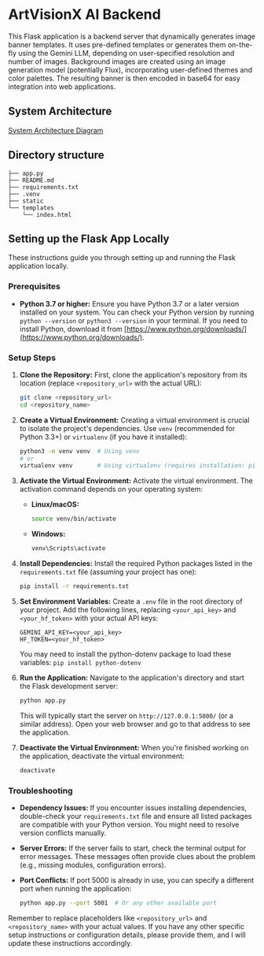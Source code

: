 # ArtVisionX AI Backend

This Flask application is a backend server that dynamically generates image banner templates. It uses pre-defined templates or generates them on-the-fly using the Gemini LLM, depending on user-specified resolution and number of images.  Background images are created using an image generation model (potentially Flux), incorporating user-defined themes and color palettes. The resulting banner is then encoded in base64 for easy integration into web applications.  


## System Architecture

[System Architecture Diagram](systemarchitecture.md)



## Directory structure

```
├── app.py
├── README.md
├── requirements.txt
├── .venv
├── static
└── templates
    └── index.html

```


## Setting up the Flask App Locally

These instructions guide you through setting up and running the Flask application locally.

### Prerequisites

*   **Python 3.7 or higher:** Ensure you have Python 3.7 or a later version installed on your system. You can check your Python version by running `python --version` or `python3 --version` in your terminal.  If you need to install Python, download it from [https://www.python.org/downloads/](https://www.python.org/downloads/).


### Setup Steps

1.  **Clone the Repository:**  First, clone the application's repository from its location (replace `<repository_url>` with the actual URL):

    ```bash
    git clone <repository_url>
    cd <repository_name>
    ```

2.  **Create a Virtual Environment:** Creating a virtual environment is crucial to isolate the project's dependencies.  Use `venv` (recommended for Python 3.3+) or `virtualenv` (if you have it installed):

    ```bash
    python3 -m venv venv  # Using venv
    # or
    virtualenv venv       # Using virtualenv (requires installation: pip install virtualenv)
    ```

3.  **Activate the Virtual Environment:** Activate the virtual environment. The activation command depends on your operating system:

    *   **Linux/macOS:**
        ```bash
        source venv/bin/activate
        ```

    *   **Windows:**
        ```bash
        venv\Scripts\activate
        ```

4.  **Install Dependencies:** Install the required Python packages listed in the `requirements.txt` file (assuming your project has one):

    ```bash
    pip install -r requirements.txt
    ```

5.  **Set Environment Variables:** Create a `.env` file in the root directory of your project. Add the following lines, replacing `<your_api_key>` and `<your_hf_token>` with your actual API keys:

    ```
    GEMINI_API_KEY=<your_api_key>
    HF_TOKEN=<your_hf_token>
    ```

    You may need to install the python-dotenv package to load these variables: `pip install python-dotenv`

6.  **Run the Application:** Navigate to the application's directory and start the Flask development server:

    ```bash
    python app.py
    ```

    This will typically start the server on `http://127.0.0.1:5000/` (or a similar address). Open your web browser and go to that address to see the application.

7.  **Deactivate the Virtual Environment:** When you're finished working on the application, deactivate the virtual environment:

    ```bash
    deactivate
    ```


### Troubleshooting

*   **Dependency Issues:** If you encounter issues installing dependencies, double-check your `requirements.txt` file and ensure all listed packages are compatible with your Python version.  You might need to resolve version conflicts manually.

*   **Server Errors:** If the server fails to start, check the terminal output for error messages. These messages often provide clues about the problem (e.g., missing modules, configuration errors).

*   **Port Conflicts:** If port 5000 is already in use, you can specify a different port when running the application:

    ```bash
    python app.py --port 5001  # Or any other available port
    ```

Remember to replace placeholders like `<repository_url>` and `<repository_name>` with your actual values.  If you have any other specific setup instructions or configuration details, please provide them, and I will update these instructions accordingly.
